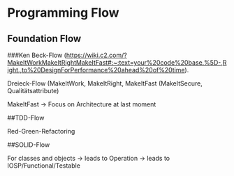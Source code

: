 # Programming Flow


## Foundation Flow

###Ken Beck-Flow (https://wiki.c2.com/?MakeItWorkMakeItRightMakeItFast#:~:text=your%20code%20base.%5D-,Right.,to%20DesignForPerformance%20ahead%20of%20time).

Dreieck-Flow (MakeItWork, MakeItRight, MakeItFast (MakeItSecure, Qualitätsattribute)

MakeItFast -> Focus on Architecture at last moment

##TDD-Flow

Red-Green-Refactoring

##SOLID-Flow

For classes and objects -> leads to Operation -> leads to IOSP/Functional/Testable

